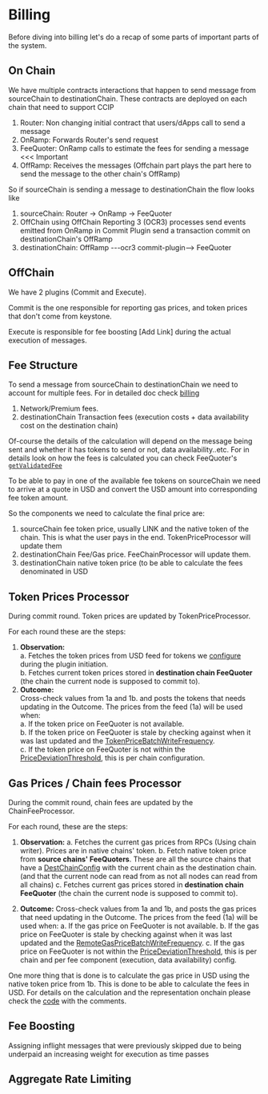 # Billing

Before diving into billing let's do a recap of some parts of important parts of the system.

## On Chain

We have multiple contracts interactions that happen to send message from sourceChain to destinationChain. These contracts are deployed on each chain that need to support CCIP
1. Router: Non changing initial contract that users/dApps call to send a message
2. OnRamp: Forwards Router's send request
3. FeeQuoter: OnRamp calls to estimate the fees for sending a message <<< Important
4. OffRamp: Receives the messages (Offchain part plays the part here to send the message to the other chain's OffRamp)

So if sourceChain is sending a message to destinationChain the flow looks like

1. sourceChain: Router -> OnRamp -> FeeQuoter
2. OffChain using OffChain Reporting 3 (OCR3) processes send events emitted from OnRamp in Commit Plugin send a transaction commit on destinationChain's OffRamp
3. destinationChain: OffRamp ---ocr3 commit-plugin--> FeeQuoter

## OffChain

We have 2 plugins (Commit and Execute).

Commit is the one responsible for reporting gas prices, and token prices that don't come from keystone.

Execute is responsible for fee boosting [Add Link] during the actual execution of messages.

## Fee Structure

To send a message from sourceChain to destinationChain we need to account for multiple fees. For in detailed doc check [billing](https://docs.chain.link/ccip/billing)

1. Network/Premium fees.
2. destinationChain Transaction fees (execution costs + data availability cost on the destination chain)

Of-course the details of the calculation will depend on the message being sent and whether it has tokens to send or not, data availability..etc.
For in details look on how the fees is calculated you can check FeeQuoter's [`getValidatedFee`](https://github.com/smartcontractkit/chainlink/blob/37f3132362ec90b0b1c12fb1b69b9c16c46b399d/contracts/src/v0.8/ccip/FeeQuoter.sol#L498)

To be able to pay in one of the available fee tokens on sourceChain we need to arrive at a quote in USD and convert the USD amount into corresponding fee token amount.

So the components we need to calculate the final price are:
1. sourceChain fee token price, usually LINK and the native token of the chain. This is what the user pays in the end. TokenPriceProcessor will update them 
2. destinationChain Fee/Gas price. FeeChainProcessor will update them.
3. destinationChain native token price (to be able to calculate the fees denominated in USD


## Token Prices Processor

During commit round. Token prices are updated by TokenPriceProcessor. 

For each round these are the steps:
1. **Observation:**  
   a. Fetches the token prices from USD feed for tokens we [configure](https://github.com/smartcontractkit/chainlink-ccip/blob/f03ff5183eb8323ba8e0a13dc58d1da13b755307/pluginconfig/commit.go#L89-L91) during the plugin initiation.   
   b. Fetches current token prices stored in **destination chain FeeQuoter** (the chain the current node is supposed to commit to).
2. **Outcome:**  
Cross-check values from 1a and 1b. and posts the tokens that needs updating in the Outcome. The prices from the feed (1a) will be used when:  
   a. If the token price on FeeQuoter is not available.  
   b. If the token price on FeeQuoter is stale by checking against when it was last updated and the [TokenPriceBatchWriteFrequency](https://github.com/smartcontractkit/chainlink-ccip/blob/f03ff5183eb8323ba8e0a13dc58d1da13b755307/pluginconfig/commit.go#L87).  
   c. If the token price on FeeQuoter is not within the [PriceDeviationThreshold](https://github.com/smartcontractkit/chainlink-ccip/blob/f03ff5183eb8323ba8e0a13dc58d1da13b755307/pluginconfig/commit.go#L41), this is per chain configuration.
   

## Gas Prices / Chain fees Processor

During the commit round, chain fees are updated by the ChainFeeProcessor.

For each round, these are the steps:

1. **Observation:**
   a. Fetches the current gas prices from RPCs (Using chain writer). Prices are in native chains' token.
   b. Fetch native token price from **source chains' FeeQuoters**. These are all the source chains that have a [DestChainConfig](https://github.com/smartcontractkit/chainlink/blob/12af1de88238e0e918177d6b5622070417f48adf/contracts/src/v0.8/ccip/onRamp/OnRamp.sol#L406-L414) with the current chain as the destination chain. (and that the current node can read from as not all nodes can read from all chains)
   c. Fetches current gas prices stored in **destination chain FeeQuoter** (the chain the current node is supposed to commit to).

2. **Outcome:**
   Cross-check values from 1a and 1b, and posts the gas prices that need updating in the Outcome. The prices from the feed (1a) will be used when:
   a. If the gas price on FeeQuoter is not available.
   b. If the gas price on FeeQuoter is stale by checking against when it was last updated and the [RemoteGasPriceBatchWriteFrequency](https://github.com/smartcontractkit/chainlink-ccip/blob/f03ff5183eb8323ba8e0a13dc58d1da13b755307/pluginconfig/commit.go#L80).
   c. If the gas price on FeeQuoter is not within the [PriceDeviationThreshold](https://github.com/smartcontractkit/chainlink-ccip/blob/f03ff5183eb8323ba8e0a13dc58d1da13b755307/pluginconfig/commit.go#L31-L32), this is per chain and per fee component (execution, data availability) config.

One more thing that is done is to calculate the gas price in USD using the native token price from 1b. This is done to be able to calculate the fees in USD. For details on the calculation and the representation onchain please check the [code](https://github.com/smartcontractkit/chainlink-ccip/blob/5c54ab8396e3409cefef84dfa29d27920fc0ca46/commit/chainfee/outcome.go#L35-L81) with the comments.

## Fee Boosting

Assigning inflight messages that were previously skipped due to being underpaid an increasing weight for execution as time passes

## Aggregate Rate Limiting

